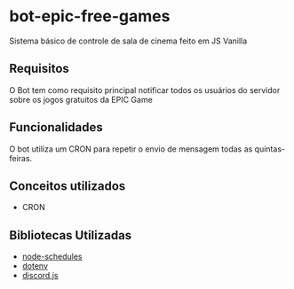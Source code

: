 # bot-epic-free-games
Sistema básico de controle de sala de cinema feito em JS Vanilla

## Requisitos
O Bot tem como requisito principal notificar todos os usuários do 
servidor sobre os jogos gratuitos da EPIC Game

## Funcionalidades
O bot utiliza um CRON para repetir o envio de mensagem todas
as quintas-feiras.

## Conceitos utilizados
- CRON

## Bibliotecas Utilizadas
- [node-schedules](https://github.com/node-schedule/node-schedule)
- [dotenv](https://github.com/motdotla/dotenv)
- [discord.js](https://github.com/discordjs/discord.js)
